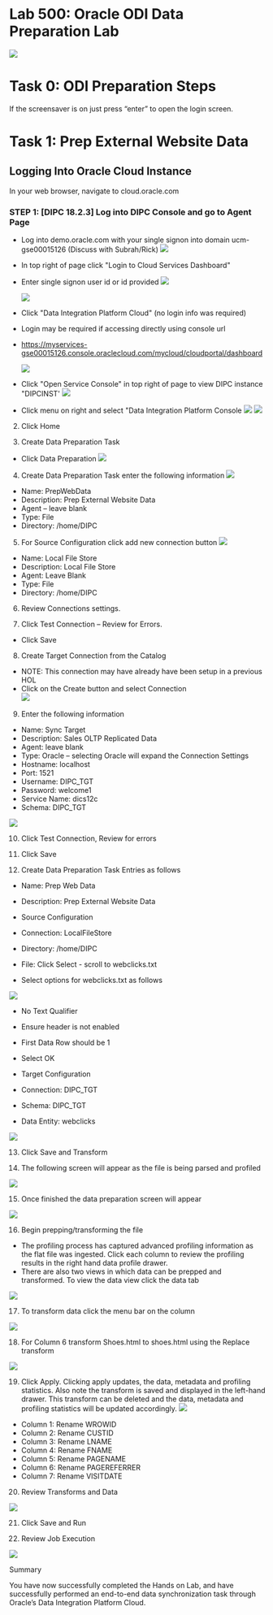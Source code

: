 
# Lab 500: Oracle ODI Data Preparation Lab
![](images/500/image500_0.png)
# Task 0: ODI Preparation Steps

If the screensaver is on just press “enter” to open the login screen. 
 
# Task 1: Prep External Website Data  
 
## Logging Into Oracle Cloud Instance

In your web browser, navigate to cloud.oracle.com
### **STEP 1**: [DIPC 18.2.3] Log into DIPC Console and go to Agent Page

-   Log into demo.oracle.com with your single signon into domain ucm-gse00015126 (Discuss with Subrah/Rick)
	![](images/300/AgentImage010-DemoLogin.png)

-   In top right of page click "Login to Cloud Services Dashboard"
-   Enter single signon user id or id provided
	![](images/300/AgentImage011-DemoLogin.png)

	![](images/300/AgentImage012-DemoLogin.png)

-   Click "Data Integration Platform Cloud" (no login info was required)
-   Login may be required if accessing directly using console url
-   https://myservices-gse00015126.console.oraclecloud.com/mycloud/cloudportal/dashboard

	![](images/300/AgentImage015-DemoLogin.png)

-   Click "Open Service Console" in top right of page to view DIPC instance "DIPCINST'
	![](images/300/AgentImage016-DemoLogin.png)

-   Click menu on right and select "Data Integration Platform Console
	![](images/300/AgentImage017-DemoLogin.png)
	![](images/300/AgentImage018-DemoLogin.png)
    
2.	Click Home 

3.	Create Data Preparation Task 
- Click Data Preparation 
![](images/500/image500_2a.png)
4.	Create Data Preparation Task enter the following information 
![](images/500/image500_3a.png)
- Name: PrepWebData 
- Description:  Prep External Website Data  
- Agent – leave blank 
- Type: File 
- Directory: /home/DIPC 

5. For Source Configuration click add new connection button
![](images/500/image500_4a.png)
- Name: Local File Store
- Description: Local File Store
- Agent: Leave Blank
- Type: File
- Directory: /home/DIPC

6.	Review Connections settings. 

7.	Click Test Connection – Review for Errors. 
- Click Save  

8.	Create Target Connection from the Catalog 
- NOTE: This connection may have already have been setup in a previous HOL 
- Click on the Create button and select Connection  
![](images/500/image500_5a.png)

9.	Enter the following information  
- Name: Sync Target 
- Description: Sales OLTP Replicated Data 
- Agent: leave blank 
- Type: Oracle – selecting Oracle will expand the Connection Settings 
- Hostname: localhost 
- Port: 1521 
- Username: DIPC_TGT 
- Password: welcome1 
- Service Name: dics12c 
- Schema: DIPC_TGT 

![](images/500/image500_6a.png)

10.	Click Test Connection, Review for errors 

11.	Click Save 

12.	Create Data Preparation Task Entries as follows 
- Name: Prep Web Data 
- Description: Prep External Website Data 
- Source Configuration 
-  Connection: LocalFileStore 
-  Directory: /home/DIPC 
-  File: Click Select - scroll to webclicks.txt 

- Select options for webclicks.txt as follows 

![](images/500/image500_7a.png)

- No Text Qualifier 
- Ensure header is not enabled 
- First Data Row should be 1 
- Select OK

- Target Configuration 
-  Connection: DIPC_TGT 
-  Schema: DIPC_TGT 
-  Data Entity: webclicks  

![](images/500/image500_8a.png)

13.	Click Save and Transform 

14.	The following screen will appear as the file is being parsed and profiled 

![](images/500/image500_9a.png)

15. Once finished the data preparation screen will appear 

![](images/500/image500_10a.png)

16. Begin prepping/transforming the file 

- The profiling process has captured advanced profiling information as the flat file was ingested.  Click each column to review the profiling results in the right hand data profile drawer. 
- There are also two views in which data can be prepped and transformed. To view the data view click the data tab 

![](images/500/image500_11a.png)

17. To transform data click the menu bar on the column 

![](images/500/image500_12a.png)

18. For Column 6 transform Shoes.html to shoes.html using the Replace transform 

![](images/500/image500_13a.png)

19. Click Apply.  Clicking apply updates, the data, metadata and profiling statistics.  Also note the transform is saved and displayed in the left-hand drawer.  This transform can be deleted and the data, metadata and profiling statistics will be updated accordingly. 
![](images/500/image500_14b.png)
- Column 1: Rename WROWID 
- Column 2: Rename CUSTID 
- Column 3: Rename LNAME 
- Column 4: Rename FNAME 
- Column 5: Rename PAGENAME 
- Column 6: Rename PAGEREFERRER 
- Column 7: Rename VISITDATE 

20. Review Transforms and Data

![](images/500/image500_15b.png)

21. Click Save and Run 

22. Review Job Execution 
 
![](images/500/image500_16a.png)

Summary 
 
You have now successfully completed the Hands on Lab, and have successfully performed an end-to-end data synchronization task through Oracle’s Data Integration Platform Cloud. 
